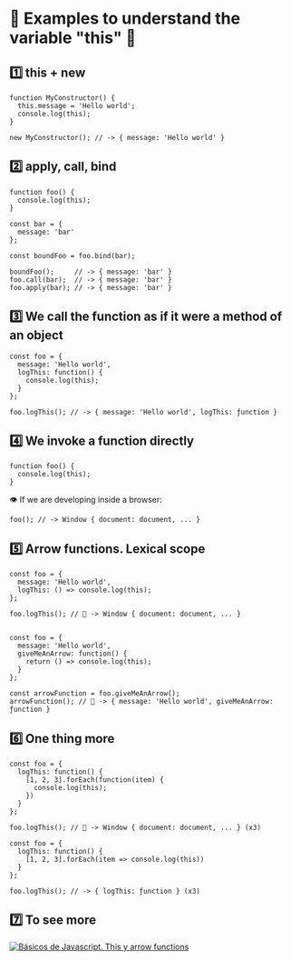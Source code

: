 # 🤯 Examples to understand the variable "this" 🤯

## 1️⃣ this + new

```
function MyConstructor() {
  this.message = 'Hello world';
  console.log(this);
}

new MyConstructor(); // -> { message: 'Hello world' }
```

## 2️⃣ apply, call, bind

```
function foo() {
  console.log(this);
}

const bar = {
  message: 'bar'
};

const boundFoo = foo.bind(bar);

boundFoo();     // -> { message: 'bar' }
foo.call(bar);  // -> { message: 'bar' }
foo.apply(bar); // -> { message: 'bar' }
```

## 3️⃣ We call the function as if it were a method of an object

```
const foo = {
  message: 'Hello world',
  logThis: function() {
    console.log(this);
  }
};

foo.logThis(); // -> { message: 'Hello world', logThis: ƒunction }
```

## 4️⃣ We invoke a function directly

```
function foo() {
  console.log(this);
}
```

👁️ If we are developing inside a browser:

```
foo(); // -> Window { document: document, ... }
```

## 5️⃣ Arrow functions. Lexical scope

```
const foo = {
  message: 'Hello world',
  logThis: () => console.log(this);
};

foo.logThis(); // 🤔 -> Window { document: document, ... }


const foo = {
  message: 'Hello world',
  giveMeAnArrow: function() {
    return () => console.log(this);
  }
};

const arrowFunction = foo.giveMeAnArrow();
arrowFunction(); // 🤔 -> { message: 'Hello world', giveMeAnArrow: ƒunction }
```

## 6️⃣ One thing more

```
const foo = {
  logThis: function() {
    [1, 2, 3].forEach(function(item) {
      console.log(this);
    })
  }
};

foo.logThis(); // 🤔 -> Window { document: document, ... } (x3)

const foo = {
  logThis: function() {
    [1, 2, 3].forEach(item => console.log(this))
  }
};

foo.logThis(); // -> { logThis: ƒunction } (x3)
```

## 7️⃣ To see more

[![Básicos de Javascript. This y arrow functions](https://i9.ytimg.com/vi/R5oXW5ryOGU/mqdefault.jpg?time=1595835160500&sqp=CPiE-vgF&rs=AOn4CLDBBQQPlZUJs5z1xk1b9Ng0DWkgLA)](https://youtu.be/R5oXW5ryOGU)


